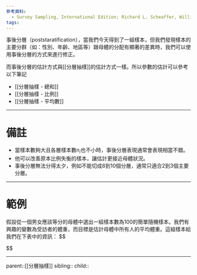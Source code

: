 ```yaml
---
參考資料:
  - Survey Sampling, International Edition; Richard L. Scheaffer, William Mendenhall. III
tags:
---
```

事後分層（poststaratification），當我們今天得到了一組樣本，但我們發現樣本的主要分群（如：性別、年齡、地區等）跟母體的分配有顯著的差異時，我們可以使用事後分層的方式來進行修正。

而事後分層的估計方式與[[分層抽樣]]的估計方式一樣。所以參數的估計可以參考以下筆記
- [[分層抽樣 - 總和]]
- [[分層抽樣 - 比例]]
- [[分層抽樣 - 平均數]]
- - -
# 備註
- 當樣本數夠大且各層樣本數$n_i$也不小時，事後分層表現通常會表現相當不錯。
- 他可以改善原本比例失衡的樣本，讓估計更接近母體狀況。
- 事後分層無法分得太夕，例如不能切成8到10個分層，通常只適合2到3個主要分層。
- - -
# 範例
假設從一個男女應該等分的母體中選出一組樣本數為100的簡單隨機樣本。我們有興趣的變數為受訪者的體重，而目標是估計母體中所有人的平均體重。這組樣本給我們在下表中的資訊：
$$

$$
- - -
parent::[[分層抽樣]]
sibling::
child::